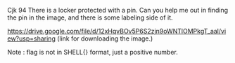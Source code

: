 Cjk
94
There is a locker protected with a pin.
Can you help me out in finding the pin in the image, and there is some labeling side of it.

https://drive.google.com/file/d/12xHqvBOv5P6S2zjn9oWNTlOMPkgT_aal/view?usp=sharing (link for downloading the image.)

Note : flag is not in SHELL{} format, just a positive number.

